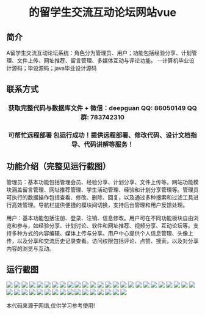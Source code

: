<p><h1 align="center">的留学生交流互动论坛网站vue</h1></p>

## 简介
A留学生交流互动论坛系统：角色分为管理员、用户；功能包括经验分享、计划管理、文件上传、网址推荐、留言管理、多媒体互动与评论功能。    --计算机毕业设计源码；毕设源码；java毕业设计源码


## 联系方式
<p><h3 align="center">获取完整代码与数据库文件 + 微信：deepguan QQ: 86050149 QQ群: 783742310</h3></p>
<p><h3 align="center">可帮忙远程部署 包运行成功！提供远程部署、修改代码、设计文档指导、代码讲解等服务！</h3></p>

## 功能介绍（完整见运行截图）
管理员：基本功能包括管理会员、经验分享、计划分享、文件上传等。网站功能模块涵盖留言管理、网址推荐管理、学生活动管理、经验和计划分享管理等。管理员可执行的数据操作包括查看、修改、删除、回复，以及通过多种搜索和过滤工具进行高效管理。导航栏提供便捷的模块间切换，支持后台管理和用户反馈处理。

用户：基本功能包括注册、登录、注销、信息修改。用户可在不同功能板块自由浏览和参与，如经验分享、计划讨论、软件和网址推荐、视频分享、互动论坛等。支持多种方式的内容编辑、媒体上传与分享。用户中心提供个人信息管理、头像上传，以及分享和交流历史记录查看。访问权限包括评论、点赞、搜索，以及对分享内容的浏览与互动。


## 运行截图
![](img/001.jpg)
![](img/002.jpg)
![](img/003.jpg)
![](img/004.jpg)
![](img/005.jpg)
![](img/006.jpg)
![](img/007.jpg)
![](img/008.jpg)
![](img/009.jpg)
![](img/010.jpg)
![](img/011.jpg)
![](img/012.jpg)
![](img/013.jpg)
![](img/014.jpg)
![](img/015.jpg)
![](img/016.jpg)
![](img/017.jpg)
![](img/018.jpg)
![](img/019.jpg)
![](img/020.jpg)
![](img/021.jpg)
![](img/022.jpg)
![](img/023.jpg)
![](img/024.jpg)
![](img/025.jpg)
![](img/026.jpg)
![](img/027.jpg)
![](img/028.jpg)
![](img/029.jpg)
![](img/030.jpg)
![](img/031.jpg)
![](img/032.jpg)
![](img/033.jpg)
![](img/034.jpg)
![](img/035.jpg)
![](img/036.jpg)
![](img/037.jpg)
![](img/038.jpg)
![](img/039.jpg)
![](img/040.jpg)
![](img/041.jpg)

<p>本代码来源于网络,仅供学习参考使用!</p>
